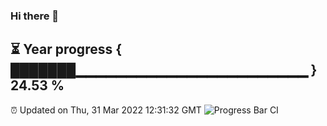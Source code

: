 ### Hi there 👋
⏳ Year progress { ███████▁▁▁▁▁▁▁▁▁▁▁▁▁▁▁▁▁▁▁▁▁▁▁ } 24.53 %
---
⏰ Updated on Thu, 31 Mar 2022 12:31:32 GMT
![Progress Bar CI](https://github.com/liununu/liununu/workflows/Progress%20Bar%20CI/badge.svg)
